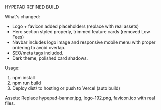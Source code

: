 HYPEPAD REFINED BUILD

What's changed:
- Logo + favicon added placeholders (replace with real assets)
- Hero section styled properly, trimmed feature cards (removed Low Fees)
- Navbar includes logo image and responsive mobile menu with proper ordering to avoid overlap.
- SEO/meta tags included.
- Dark theme, polished card shadows.

Usage:
1. npm install
2. npm run build
3. Deploy dist/ to hosting or push to Vercel (auto build)

Assets:
Replace hypepad-banner.jpg, logo-192.png, favicon.ico with real files.

